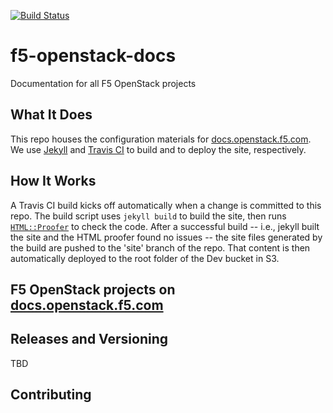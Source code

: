 [![Build Status](https://magnum.travis-ci.com/F5Networks/f5-openstack-docs.svg?token=9DzDpZ48B74dRXvdFxM2&branch=master)](https://magnum.travis-ci.com/F5Networks/f5-openstack-docs)

# f5-openstack-docs
Documentation for all F5 OpenStack projects

## What It Does
This repo houses the configuration materials for [docs.openstack.f5.com]. We use [Jekyll] and [Travis CI] to build and to deploy the site, respectively.

## How It Works
A Travis CI build kicks off automatically when a change is committed to this repo. The build script uses `jekyll build` to build the site, then runs [`HTML::Proofer`] to check the code. After a successful build -- i.e., jekyll built the site and the HTML proofer found no issues -- the site files generated by the build are pushed to the 'site' branch of the repo. That content is then automatically deployed to the root folder of the Dev bucket in S3. 

## F5 OpenStack projects on [docs.openstack.f5.com]


## Releases and Versioning
TBD


## Contributing

[docs.openstack.f5.com]:http://docs.openstack.f5.com/
[Jekyll]:https://jekyllrb.com/
[Travis CI]:https://travis-ci.com/
[`HTML::Proofer`]:https://github.com/gjtorikian/html-proofer